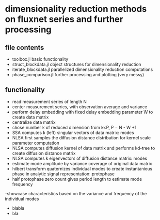 # dimensionality reduction methods on fluxnet series and further processing

## file contents

- toolbox.jl basic functionality
- struct_blockdata.jl object structures for dimensionality reduction
- iterate_blockdata.jl parallelized dimensionality reduction computations
- phase_comparison.jl further processing and plotting (very messy)


## functionality

- read measurement series of length N
- center measurement series, with observation average and variance
- perform delay embedding with fixed delay embedding parameter W to create data matrix
- centralize data matrix
- chose number k of reduced dimension from k<P, P = N - W +1
- SSA computes k (left) singular vectors of data matrix: modes
- NLSA first samples the diffusion distance distribution for kernel scale parameter computation
- NLSA computes diffusion kernel of data matrix and performs kd-tree to create diffusion distance matrix
- NLSA computes k eigenvectors of diffusion distance matrix: modes
- estimate mode amplitude by variance coverage of original data matrix
- hilbert transform quaternizes individual modes to create instantanious phase in analytic signal representation: protophase
- half protophase zero count gives period length to estimate mode frequency

-showcase characteristics based on the variance and frequency of the individual modes


- blabla
- bla

